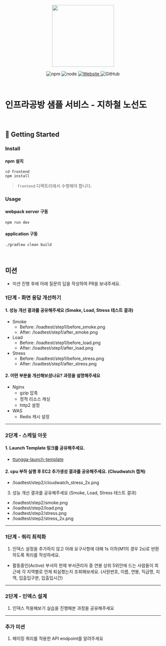 <p align="center">
    <img width="200px;" src="https://raw.githubusercontent.com/woowacourse/atdd-subway-admin-frontend/master/images/main_logo.png"/>
</p>
<p align="center">
  <img alt="npm" src="https://img.shields.io/badge/npm-%3E%3D%205.5.0-blue">
  <img alt="node" src="https://img.shields.io/badge/node-%3E%3D%209.3.0-blue">
  <a href="https://edu.nextstep.camp/c/R89PYi5H" alt="nextstep atdd">
    <img alt="Website" src="https://img.shields.io/website?url=https%3A%2F%2Fedu.nextstep.camp%2Fc%2FR89PYi5H">
  </a>
  <img alt="GitHub" src="https://img.shields.io/github/license/next-step/atdd-subway-service">
</p>

<br>

# 인프라공방 샘플 서비스 - 지하철 노선도

<br>

## 🚀 Getting Started

### Install
#### npm 설치
```
cd frontend
npm install
```
> `frontend` 디렉토리에서 수행해야 합니다.

### Usage
#### webpack server 구동
```
npm run dev
```
#### application 구동
```
./gradlew clean build
```
<br>

## 미션

* 미션 진행 후에 아래 질문의 답을 작성하여 PR을 보내주세요.


### 1단계 - 화면 응답 개선하기
#### 1. 성능 개선 결과를 공유해주세요 (Smoke, Load, Stress 테스트 결과)
* Smoke
  * Before: /loadtest/step1/before_smoke.png
  * After: /loadtest/step1/after_smoke.png
* Load
  * Before: /loadtest/step1/before_load.png
  * After: /loadtest/step1/after_load.png
* Stress
  * Before: /loadtest/step1/before_stress.png
  * After: /loadtest/step1/after_stress.png

#### 2. 어떤 부분을 개선해보셨나요? 과정을 설명해주세요
* Nginx
  * gzip 압축
  * 정적 리소스 캐싱
  * http2 설정
* WAS
  * Redis 캐시 설정

---

### 2단계 - 스케일 아웃

#### 1. Launch Template 링크를 공유해주세요.
* [ttungga-launch-template](https://ap-northeast-2.console.aws.amazon.com/ec2/home?region=ap-northeast-2#LaunchTemplateDetails:launchTemplateId=lt-0a27f24997617b038)

#### 2. cpu 부하 실행 후 EC2 추가생성 결과를 공유해주세요. (Cloudwatch 캡쳐)
* /loadtest/step2/cloudwatch_stress_2x.png

3. 성능 개선 결과를 공유해주세요 (Smoke, Load, Stress 테스트 결과)
* /loadtest/step2/smoke.png
* /loadtest/step2/load.png
* /loadtest/step2/stress.png
* /loadtest/step2/stress_2x.png

---

### 1단계 - 쿼리 최적화

1. 인덱스 설정을 추가하지 않고 아래 요구사항에 대해 1s 이하(M1의 경우 2s)로 반환하도록 쿼리를 작성하세요.

- 활동중인(Active) 부서의 현재 부서관리자 중 연봉 상위 5위안에 드는 사람들이 최근에 각 지역별로 언제 퇴실했는지 조회해보세요. (사원번호, 이름, 연봉, 직급명, 지역, 입출입구분, 입출입시간)

---

### 2단계 - 인덱스 설계

1. 인덱스 적용해보기 실습을 진행해본 과정을 공유해주세요

---

### 추가 미션

1. 페이징 쿼리를 적용한 API endpoint를 알려주세요
